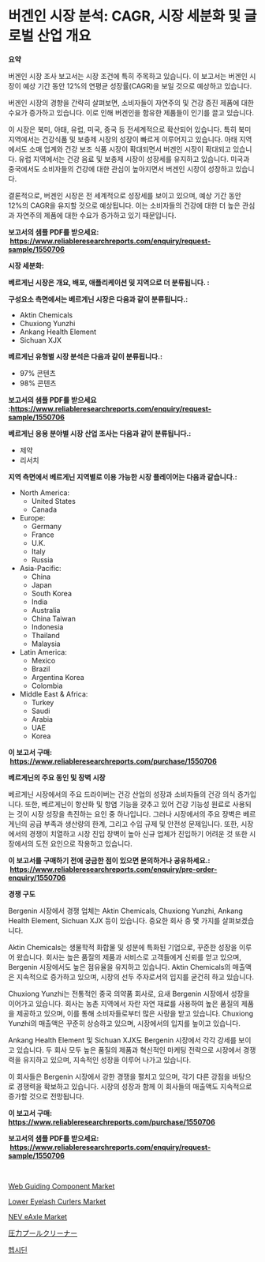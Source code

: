 <p><h1>버겐인 시장 분석: CAGR, 시장 세분화 및 글로벌 산업 개요</h1></p><p><strong>요약</strong></p>
<p><p>버겐인 시장 조사 보고서는 시장 조건에 특히 주목하고 있습니다. 이 보고서는 버겐인 시장이 예상 기간 동안 12%의 연평균 성장률(CAGR)을 보일 것으로 예상하고 있습니다. </p><p>버겐인 시장의 경향을 간략히 살펴보면, 소비자들이 자연주의 및 건강 증진 제품에 대한 수요가 증가하고 있습니다. 이로 인해 버겐인을 함유한 제품들이 인기를 끌고 있습니다. </p><p>이 시장은 북미, 아태, 유럽, 미국, 중국 등 전세계적으로 확산되어 있습니다. 특히 북미 지역에서는 건강식품 및 보충제 시장의 성장이 빠르게 이루어지고 있습니다. 아태 지역에서도 소매 업계와 건강 보조 식품 시장이 확대되면서 버겐인 시장이 확대되고 있습니다. 유럽 지역에서는 건강 음료 및 보충제 시장이 성장세를 유지하고 있습니다. 미국과 중국에서도 소비자들의 건강에 대한 관심이 높아지면서 버겐인 시장이 성장하고 있습니다. </p><p>결론적으로, 버겐인 시장은 전 세계적으로 성장세를 보이고 있으며, 예상 기간 동안 12%의 CAGR을 유지할 것으로 예상됩니다. 이는 소비자들의 건강에 대한 더 높은 관심과 자연주의 제품에 대한 수요가 증가하고 있기 때문입니다.</p></p>
<p><strong>보고서의 샘플 PDF를 받으세요: &nbsp;<a href="https://www.reliableresearchreports.com/enquiry/request-sample/1550706">https://www.reliableresearchreports.com/enquiry/request-sample/1550706</a></strong></p>
<p><strong>시장 세분화:</strong></p>
<p><strong> 베르게닌 시장은 개요, 배포, 애플리케이션 및 지역으로 더 분류됩니다. :</strong></p>
<p><strong>구성요소 측면에서는 베르게닌 시장은 다음과 같이 분류됩니다.:</strong></p>
<p><ul><li>Aktin Chemicals</li><li>Chuxiong Yunzhi</li><li>Ankang Health Element</li><li>Sichuan XJX</li></ul></p>
<p><strong> 베르게닌 유형별 시장 분석은 다음과 같이 분류됩니다.:</strong></p>
<p><ul><li>97% 콘텐츠</li><li>98% 콘텐츠</li></ul></p>
<p><strong>보고서의 샘플 PDF를 받으세요 :<a href="https://www.reliableresearchreports.com/enquiry/request-sample/1550706">https://www.reliableresearchreports.com/enquiry/request-sample/1550706</a></strong></p>
<p><strong> 베르게닌 응용 분야별 시장 산업 조사는 다음과 같이 분류됩니다.:</strong></p>
<p><ul><li>제약</li><li>리서치</li></ul></p>
<p><strong>지역 측면에서 베르게닌 지역별로 이용 가능한 시장 플레이어는 다음과 같습니다.:</strong></p>
<p><ul>
    <li>
        North America:
        <ul>
            <li>United States</li>
            <li>Canada</li>
        </ul>
    </li>
    <li>
        Europe:
        <ul>
            <li>Germany</li>
            <li>France</li>
            <li>U.K.</li>
            <li>Italy</li>
            <li>Russia</li>
        </ul>
    </li>
    <li>
        Asia-Pacific:
        <ul>
            <li>China</li>
            <li>Japan</li>
            <li>South Korea</li>
            <li>India</li>
            <li>Australia</li>
            <li>China Taiwan</li>
            <li>Indonesia</li>
            <li>Thailand</li>
            <li>Malaysia</li>
        </ul>
    </li>
    <li>
        Latin America:
        <ul>
            <li>Mexico</li>
            <li>Brazil</li>
            <li>Argentina Korea</li>
            <li>Colombia</li>
        </ul>
    </li>
    <li>
        Middle East & Africa:
        <ul>
            <li>Turkey</li>
            <li>Saudi</li>
            <li>Arabia</li>
            <li>UAE</li>
            <li>Korea</li>
        </ul>
    </li>
    </ul></p>
<p><strong>이 보고서 구매: &nbsp;<a href="https://www.reliableresearchreports.com/purchase/1550706">https://www.reliableresearchreports.com/purchase/1550706</a></strong></p>
<p><strong>베르게닌의 주요 동인 및 장벽 시장</strong></p>
<p><p>베르게닌 시장에서의 주요 드라이버는 건강 산업의 성장과 소비자들의 건강 의식 증가입니다. 또한, 베르게닌이 항산화 및 항염 기능을 갖추고 있어 건강 기능성 원료로 사용되는 것이 시장 성장을 촉진하는 요인 중 하나입니다. 그러나 시장에서의 주요 장벽은 베르게닌의 공급 부족과 생산량의 한계, 그리고 수입 규제 및 안전성 문제입니다. 또한, 시장에서의 경쟁이 치열하고 시장 진입 장벽이 높아 신규 업체가 진입하기 어려운 것 또한 시장에서의 도전 요인으로 작용하고 있습니다.</p></p>
<p><strong>이 보고서를 구매하기 전에 궁금한 점이 있으면 문의하거나 공유하세요.: &nbsp;<a href="https://www.reliableresearchreports.com/enquiry/pre-order-enquiry/1550706">https://www.reliableresearchreports.com/enquiry/pre-order-enquiry/1550706</a></strong></p>
<p><strong>경쟁 구도</strong></p>
<p><p>Bergenin 시장에서 경쟁 업체는 Aktin Chemicals, Chuxiong Yunzhi, Ankang Health Element, Sichuan XJX 등이 있습니다. 중요한 회사 중 몇 가지를 살펴보겠습니다.</p><p>Aktin Chemicals는 생물학적 화합물 및 성분에 특화된 기업으로, 꾸준한 성장을 이루어 왔습니다. 회사는 높은 품질의 제품과 서비스로 고객들에게 신뢰를 얻고 있으며, Bergenin 시장에서도 높은 점유율을 유지하고 있습니다. Aktin Chemicals의 매출액은 지속적으로 증가하고 있으며, 시장의 선두 주자로서의 입지를 굳건히 하고 있습니다.</p><p>Chuxiong Yunzhi는 전통적인 중국 의약품 회사로, 요새 Bergenin 시장에서 성장을 이어가고 있습니다. 회사는 농촌 지역에서 자란 자연 재료를 사용하여 높은 품질의 제품을 제공하고 있으며, 이를 통해 소비자들로부터 많은 사랑을 받고 있습니다. Chuxiong Yunzhi의 매출액은 꾸준히 상승하고 있으며, 시장에서의 입지를 높이고 있습니다.</p><p>Ankang Health Element 및 Sichuan XJX도 Bergenin 시장에서 각각 강세를 보이고 있습니다. 두 회사 모두 높은 품질의 제품과 혁신적인 마케팅 전략으로 시장에서 경쟁력을 유지하고 있으며, 지속적인 성장을 이루어 나가고 있습니다.</p><p>이 회사들은 Bergenin 시장에서 강한 경쟁을 펼치고 있으며, 각기 다른 강점을 바탕으로 경쟁력을 확보하고 있습니다. 시장의 성장과 함께 이 회사들의 매출액도 지속적으로 증가할 것으로 전망됩니다.</p></p>
<p><strong>이 보고서 구매: &nbsp; <a href="https://www.reliableresearchreports.com/purchase/1550706">https://www.reliableresearchreports.com/purchase/1550706</a></strong></p>
<p><strong>보고서의 샘플 PDF를 받으세요: &nbsp;<a href="https://www.reliableresearchreports.com/enquiry/request-sample/1550706">https://www.reliableresearchreports.com/enquiry/request-sample/1550706</a></strong><strong></strong></p>
<p>&nbsp;</p>
<p><p><a href="https://issuu.com/reportprime-2/docs/web-guiding-component-market-size-2030.pptx">Web Guiding Component Market</a></p><p><a href="https://github.com/jhcraigie/Market-Research-Report-List-2/blob/main/lower-eyelash-curlers-market.md">Lower Eyelash Curlers Market</a></p><p><a href="https://fuschia-pecorino-a6d.notion.site/NEV-eAxle-Market-with-the-goal-of-estimating-the-market-size-and-future-growth-potential-of-various--4cd9e8427029436bb23d2dc18c5238d9">NEV eAxle Market</a></p><p><a href="https://github.com/ReyesKohler20231/Market-Research-Report-List-1/blob/main/37407067357.md">圧力プールクリーナー</a></p><p><a href="https://github.com/LanceOlsotn8978/Market-Research-Report-List-1/blob/main/64526036242.md">헵시딘</a></p></p>